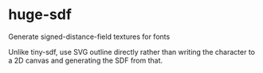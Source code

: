 # huge-sdf
Generate signed-distance-field textures for fonts

Unlike tiny-sdf, use SVG outline directly rather than writing the character to a 2D canvas and generating the SDF from that.
